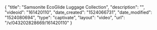 {
    "title": "Samsonite EcoGlide Luggage Collection",
    "description": "",
    "videoid": "161420110",
    "date_created": "1524066731",
    "date_modified": "1524080694",
    "type": "captivate",
    "layout": "video",
    "url": "\/v\/043202828669\/161420110"
}